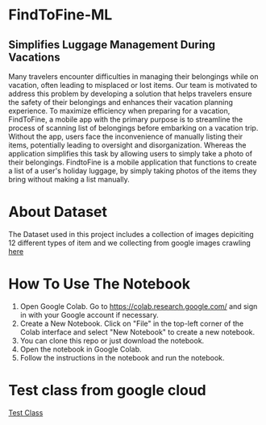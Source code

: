 # FindToFine-ML

## Simplifies Luggage Management During Vacations
Many travelers encounter difficulties in managing their belongings while on vacation, often leading to misplaced or lost items. Our team is motivated to address this problem by developing a solution that helps travelers ensure the safety of their belongings and enhances their vacation planning experience. To maximize efficiency when preparing for a vacation, FindToFine, a mobile app with the primary purpose is to streamline the process of scanning list of belongings before embarking on a vacation trip. Without the app, users face the inconvenience of manually listing their items, potentially leading to oversight and disorganization. Whereas the application simplifies this task by allowing users to simply take a photo of their belongings. FindtoFine is a mobile application that functions to create a list of a user's holiday luggage, by simply taking photos of the items they bring without making a list manually.

# About Dataset

The Dataset used in this project includes a collection of images depiciting 12  different types of item and we collecting from google images crawling [here](https://drive.google.com/drive/folders/1gLko6h3Dtmysw36p6k3DZpc1S9W3OD71)

# How To Use The Notebook
1. Open Google Colab. Go to https://colab.research.google.com/ and sign in with your Google account if necessary.
2. Create a New Notebook. Click on "File" in the top-left corner of the Colab interface and select "New Notebook" to create a new notebook.
3. You can clone this repo or just download the notebook.
4. Open the notebook in Google Colab.
5. Follow the instructions in the notebook and run the notebook.

# Test class from google cloud 
[Test Class](https://colab.research.google.com/drive/13RFX5L_iuuD3R4tchXs_wyuFewiMXOlI#scrollTo=HRGjfqGlaQ1p)
